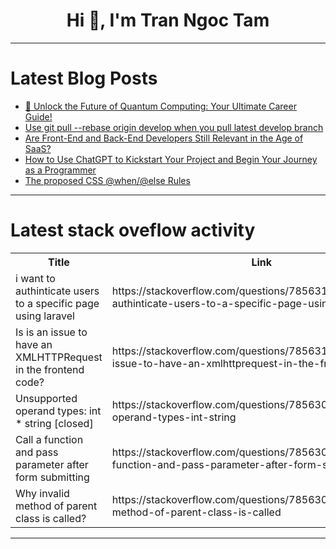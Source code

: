 <h1 align="center">Hi 👋, I'm Tran Ngoc Tam</h1>

---

# Latest Blog Posts 
<!-- BLOG-POST-LIST:START -->
- [🚀 Unlock the Future of Quantum Computing: Your Ultimate Career Guide!](https://dev.to/futuristicgeeks/unlock-the-future-of-quantum-computing-your-ultimate-career-guide-2l6l)
- [Use git pull --rebase origin develop when you pull latest develop branch](https://dev.to/takahiro_82jp/use-git-pull-rebase-origin-develop-when-you-pull-latest-develop-branch-gmi)
- [Are Front-End and Back-End Developers Still Relevant in the Age of SaaS?](https://dev.to/jehnz/are-front-end-and-back-end-developers-still-relevant-in-the-age-of-saas-53g3)
- [How to Use ChatGPT to Kickstart Your Project and Begin Your Journey as a Programmer](https://dev.to/homayunmmdy/how-to-use-chatgpt-to-kickstart-your-project-and-begin-your-journey-as-a-programmer-2kko)
- [The proposed CSS @when/@else Rules](https://dev.to/nattive/the-proposed-css-whenelse-rules-1i9f)
<!-- BLOG-POST-LIST:END -->

---

# Latest stack oveflow activity
<table>
  <tr><th>Title</th><th>Link</th></tr>
  <!-- STACKOVERFLOW:START --><tr><td>i want to authinticate users to a specific page using laravel</td><td>https://stackoverflow.com/questions/78563112/i-want-to-authinticate-users-to-a-specific-page-using-laravel</td></tr><tr><td>Is is an issue to have an XMLHTTPRequest in the frontend code?</td><td>https://stackoverflow.com/questions/78563100/is-is-an-issue-to-have-an-xmlhttprequest-in-the-frontend-code</td></tr><tr><td>Unsupported operand types: int * string [closed]</td><td>https://stackoverflow.com/questions/78563077/unsupported-operand-types-int-string</td></tr><tr><td>Call a function and pass parameter after form submitting</td><td>https://stackoverflow.com/questions/78563052/call-a-function-and-pass-parameter-after-form-submitting</td></tr><tr><td>Why invalid method of parent class is called?</td><td>https://stackoverflow.com/questions/78563051/why-invalid-method-of-parent-class-is-called</td></tr><!-- STACKOVERFLOW:END -->
</table>

---


